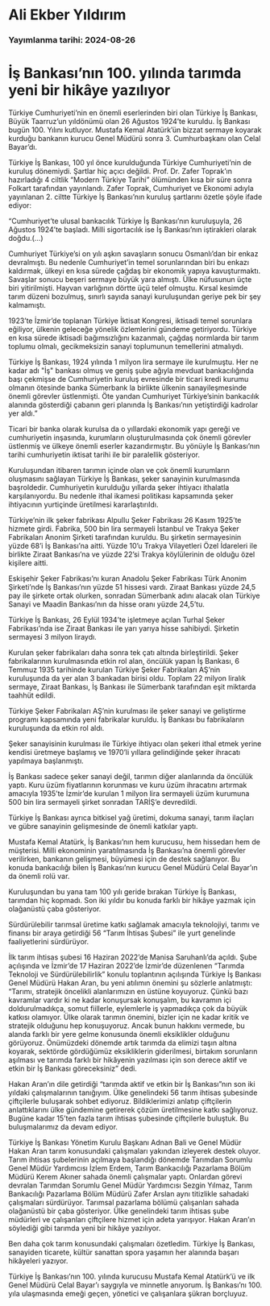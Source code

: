 # Ali Ekber Yıldırım

### Yayımlanma tarihi: 2024-08-26

# İş Bankası’nın 100. yılında tarımda yeni bir hikâye yazılıyor

Türkiye Cumhuriyeti’nin en önemli eserlerinden biri olan Türkiye İş Bankası, Büyük Taarruz’un yıldönümü olan 26 Ağustos 1924’te kuruldu. İş Bankası bugün 100. Yılını kutluyor. Mustafa Kemal Atatürk’ün bizzat sermaye koyarak kurduğu bankanın kurucu Genel Müdürü sonra 3. Cumhurbaşkanı olan Celal Bayar’dı.

Türkiye İş Bankası, 100 yıl önce kurulduğunda Türkiye Cumhuriyeti’nin de kuruluş dönemiydi. Şartlar hiç açıcı değildi. Prof. Dr. Zafer Toprak’ın hazırladığı 4 ciltlik “Modern Türkiye Tarihi” ölümünden kısa bir süre sonra Folkart tarafından yayınlandı. Zafer Toprak, Cumhuriyet ve Ekonomi adıyla yayınlanan 2. ciltte Türkiye İş Bankası’nın kuruluş şartlarını özetle şöyle ifade ediyor:

“Cumhuriyet’te ulusal bankacılık Türkiye İş Bankası’nın kuruluşuyla, 26 Ağustos 1924’te başladı. Milli sigortacılık ise İş Bankası’nın iştirakleri olarak doğdu.(…)

Cumhuriyet Türkiye’si on yılı aşkın savaşların sonucu Osmanlı’dan bir enkaz devralmıştı. Bu nedenle Cumhuriyet’in temel sorunlarından biri bu enkazı kaldırmak, ülkeyi en kısa sürede çağdaş bir ekonomik yapıya kavuşturmaktı. Savaşlar sonucu beşeri sermaye büyük yara almıştı. Ülke nüfusunun üçte biri yitirilmişti. Hayvan varlığının dörtte üçü telef olmuştu. Kırsal kesimde tarım düzeni bozulmuş, sınırlı sayıda sanayi kuruluşundan geriye pek bir şey kalmamıştı.

1923’te İzmir’de toplanan Türkiye İktisat Kongresi, iktisadi temel sorunlara eğiliyor, ülkenin geleceğe yönelik özlemlerini gündeme getiriyordu. Türkiye en kısa sürede iktisadi bağımsızlığını kazanmalı, çağdaş normlarda bir tarım toplumu olmalı, gecikmeksizin sanayi toplumunun temellerini atmalıydı.

Türkiye İş Bankası, 1924 yılında 1 milyon lira sermaye ile kurulmuştu. Her ne kadar adı "İş" bankası olmuş ve geniş şube ağıyla mevduat bankacılığında başı çekmişse de Cumhuriyetin kuruluş evresinde bir ticari kredi kurumu olmanın ötesinde banka Sümerbank la birlikte ülkenin sanayileşmesinde önemli görevler üstlenmişti. Öte yandan Cumhuriyet Türkiye’sinin bankacılık alanında gösterdiği çabanın geri planında İş Bankası’nın yetiştirdiği kadrolar yer aldı.”

Ticari bir banka olarak kurulsa da o yıllardaki ekonomik yapı gereği ve cumhuriyetin inşasında, kurumların oluşturulmasında çok önemli görevler üstlenmiş ve ülkeye önemli eserler kazandırmıştır. Bu yönüyle İş Bankası’nın tarihi cumhuriyetin iktisat tarihi ile bir paralellik gösteriyor.

Kuruluşundan itibaren tarımın içinde olan ve çok önemli kurumların oluşmasını sağlayan Türkiye İş Bankası, şeker sanayinin kurulmasında başroldedir. Cumhuriyetin kurulduğu yıllarda şeker ihtiyacı ithalatla karşılanıyordu. Bu nedenle ithal ikamesi politikası kapsamında şeker ihtiyacının yurtiçinde üretilmesi kararlaştırıldı.

Türkiye’nin ilk şeker fabrikası Alpullu Şeker Fabrikası 26 Kasım 1925’te hizmete girdi. Fabrika, 500 bin lira sermayeli İstanbul ve Trakya Şeker Fabrikaları Anonim Şirketi tarafından kuruldu. Bu şirketin sermayesinin yüzde 68’i İş Bankası’na aitti. Yüzde 10’u Trakya Vilayetleri Özel İdareleri ile birlikte Ziraat Bankası’na ve yüzde 22’si Trakya köylülerinin de olduğu özel kişilere aitti.

Eskişehir Şeker Fabrikası’nı kuran Anadolu Şeker Fabrikası Türk Anonim Şirketi’nde İş Bankası’nın yüzde 51 hissesi vardı. Ziraat Bankası yüzde 24,5 pay ile şirkete ortak olurken, sonradan Sümerbank adını alacak olan Türkiye Sanayi ve Maadin Bankası’nın da hisse oranı yüzde 24,5’tu.

Türkiye İş Bankası, 26 Eylül 1934’te işletmeye açılan Turhal Şeker Fabrikası’nda ise Ziraat Bankası ile yarı yarıya hisse sahibiydi. Şirketin sermayesi 3 milyon liraydı.

Kurulan şeker fabrikaları daha sonra tek çatı altında birleştirildi. Şeker fabrikalarının kurulmasında etkin rol alan, öncülük yapan İş Bankası, 6 Temmuz 1935 tarihinde kurulan Türkiye Şeker Fabrikaları AŞ’nin kuruluşunda da yer alan 3 bankadan birisi oldu. Toplam 22 milyon liralık sermaye, Ziraat Bankası, İş Bankası ile Sümerbank tarafından eşit miktarda taahhüt edildi.

Türkiye Şeker Fabrikaları AŞ’nin kurulması ile şeker sanayi ve geliştirme programı kapsamında yeni fabrikalar kuruldu. İş Bankası bu fabrikaların kuruluşunda da etkin rol aldı.

Şeker sanayisinin kurulması ile Türkiye ihtiyacı olan şekeri ithal etmek yerine kendisi üretmeye başlamış ve 1970’li yıllara gelindiğinde şeker ihracatı yapılmaya başlanmıştı.

İş Bankası sadece şeker sanayi değil, tarımın diğer alanlarında da öncülük yaptı. Kuru üzüm fiyatlarının korunması ve kuru üzüm ihracatını artırmak amacıyla 1935’te İzmir’de kurulan 1 milyon lira sermayeli üzüm kurumuna 500 bin lira sermayeli şirket sonradan TARİŞ’e devredildi.

Türkiye İş Bankası ayrıca bitkisel yağ üretimi, dokuma sanayi, tarım ilaçları ve gübre sanayinin gelişmesinde de önemli katkılar yaptı.

Mustafa Kemal Atatürk, İş Bankası’nın hem kurucusu, hem hissedarı hem de müşterisi. Milli ekonominin yaratılmasında İş Bankası’na önemli görevler verilirken, bankanın gelişmesi, büyümesi için de destek sağlanıyor. Bu konuda bankacılığı bilen İş Bankası’nın kurucu Genel Müdürü Celal Bayar’ın da önemli rolü var.

Kuruluşundan bu yana tam 100 yılı geride bırakan Türkiye İş Bankası, tarımdan hiç kopmadı. Son iki yıldır bu konuda farklı bir hikâye yazmak için olağanüstü çaba gösteriyor.

Sürdürülebilir tarımsal üretime katkı sağlamak amacıyla teknolojiyi, tarımı ve finansı bir araya getirdiği 56 “Tarım İhtisas Şubesi” ile yurt genelinde faaliyetlerini sürdürüyor.

İlk tarım ihtisas şubesi 16 Haziran 2022’de Manisa Saruhanlı’da açıldı. Şube açılışında ve İzmir’de 17 Haziran 2022’de İzmir’de düzenlenen “Tarımda Teknoloji ve Sürdürülebilirlik” konulu toplantının açılışında Türkiye İş Bankası Genel Müdürü Hakan Aran, bu yeni atılımın önemini şu sözlerle anlatmıştı: “Tarımı, stratejik öncelikli alanlarımızın en üstüne koyuyoruz. Çünkü bazı kavramlar vardır ki ne kadar konuşursak konuşalım, bu kavramın içi doldurulmadıkça, somut fiillerle, eylemlerle iş yapmadıkça çok da büyük katkısı olamıyor. Ülke olarak tarımın önemini, bizler için ne kadar kritik ve stratejik olduğunu hep konuşuyoruz. Ancak bunun hakkını vermede, bu alanda farklı bir yere gelme konusunda önemli eksiklikler olduğunu görüyoruz. Önümüzdeki dönemde artık tarımda da elimizi taşın altına koyarak, sektörde gördüğümüz eksikliklerin giderilmesi, birtakım sorunların aşılması ve tarımda farklı bir hikâyenin yazılması için son derece aktif ve etkin bir İş Bankası göreceksiniz” dedi.

Hakan Aran’ın dile getirdiği “tarımda aktif ve etkin bir İş Bankası”nın son iki yıldaki çalışmalarının tanığıyım. Ülke genelindeki 56 tarım ihtisas şubesinde çiftçilerle buluşarak sohbet ediyoruz. Bildiklerimizi anlatıp çiftçilerin anlattıklarını ülke gündemine getirerek çözüm üretilmesine katkı sağlıyoruz. Bugüne kadar 15’ten fazla tarım ihtisas şubesinde çiftçilerle buluştuk. Bu buluşmalarımız da devam ediyor.

Türkiye İş Bankası Yönetim Kurulu Başkanı Adnan Bali ve Genel Müdür Hakan Aran tarım konusundaki çalışmaları yakından izleyerek destek oluyor. Tarım ihtisas şubelerinin açılmaya başlandığı dönemde Tarımdan Sorumlu Genel Müdür Yardımcısı İzlem Erdem, Tarım Bankacılığı Pazarlama Bölüm Müdürü Kerem Akıner sahada önemli çalışmalar yaptı. Onlardan görevi devralan Tarımdan Sorumlu Genel Müdür Yardımcısı Sezgin Yılmaz, Tarım Bankacılığı Pazarlama Bölüm Müdürü Zafer Arslan aynı titizlikle sahadaki çalışmaları sürdürüyor. Tarımsal pazarlama bölümü çalışanları sahada olağanüstü bir çaba gösteriyor. Ülke genelindeki tarım ihtisas şube müdürleri ve çalışanları çiftçilere hizmet için adeta yarışıyor. Hakan Aran’ın söylediği gibi tarımda yeni bir hikâye yazılıyor.

Ben daha çok tarım konusundaki çalışmaları özetledim. Türkiye İş Bankası, sanayiden ticarete, kültür sanattan spora yaşamın her alanında başarı hikâyeleri yazıyor.

Türkiye İş Bankası’nın 100. yılında kurucusu Mustafa Kemal Atatürk’ü ve ilk Genel Müdürü Celal Bayar’ı saygıyla ve minnetle anıyorum. İş Bankası’nı 100. yıla ulaşmasında emeği geçen, yönetici ve çalışanlara şükran borçluyuz.

